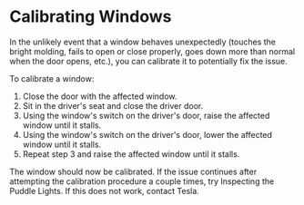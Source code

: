 # Calibrating Windows

In the unlikely event that a window behaves unexpectedly (touches the bright molding, fails to open or close properly, goes down more than normal when the door opens, etc.), you can calibrate it to potentially fix the issue.

To calibrate a window:
1. Close the door with the affected window.
2. Sit in the driver's seat and close the driver door.
3. Using the window's switch on the driver's door, raise the affected window until it stalls.
4. Using the window's switch on the driver's door, lower the affected window until it stalls.
5. Repeat step 3 and raise the affected window until it stalls.

The window should now be calibrated. If the issue continues after attempting the calibration procedure a couple times, try Inspecting the Puddle Lights. If this does not work, contact Tesla.